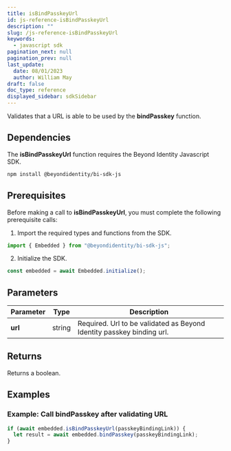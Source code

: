 ```yaml
---
title: isBindPasskeyUrl
id: js-reference-isBindPasskeyUrl
description: ""
slug: /js-reference-isBindPasskeyUrl
keywords:
  - javascript sdk
pagination_next: null
pagination_prev: null
last_update:
  date: 08/01/2023
  author: William May
draft: false
doc_type: reference
displayed_sidebar: sdkSidebar
---
```


Validates that a URL is able to be used by the **bindPasskey** function.

## Dependencies

The **isBindPasskeyUrl** function requires the Beyond Identity Javascript SDK.

```bash
npm install @beyondidentity/bi-sdk-js
```

## Prerequisites

Before making a call to **isBindPasskeyUrl**, you must complete the following prerequisite calls:

1. Import the required types and functions from the SDK.

  ```javascript
  import { Embedded } from "@beyondidentity/bi-sdk-js";
  ```

2. Initialize the SDK.

  ```javascript
  const embedded = await Embedded.initialize();
  ```

## Parameters

| Parameter | Type | Description |
| --- | --- | --- |
| **url** | string | Required. Url to be validated as Beyond Identity passkey binding url. |

## Returns

Returns a boolean.

## Examples

### Example: Call **bindPasskey** after validating URL

```javascript
if (await embedded.isBindPasskeyUrl(passkeyBindingLink)) {
  let result = await embedded.bindPasskey(passkeyBindingLink);
}
```
